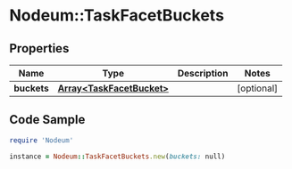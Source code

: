 # Nodeum::TaskFacetBuckets

## Properties

Name | Type | Description | Notes
------------ | ------------- | ------------- | -------------
**buckets** | [**Array&lt;TaskFacetBucket&gt;**](TaskFacetBucket.md) |  | [optional] 

## Code Sample

```ruby
require 'Nodeum'

instance = Nodeum::TaskFacetBuckets.new(buckets: null)
```


